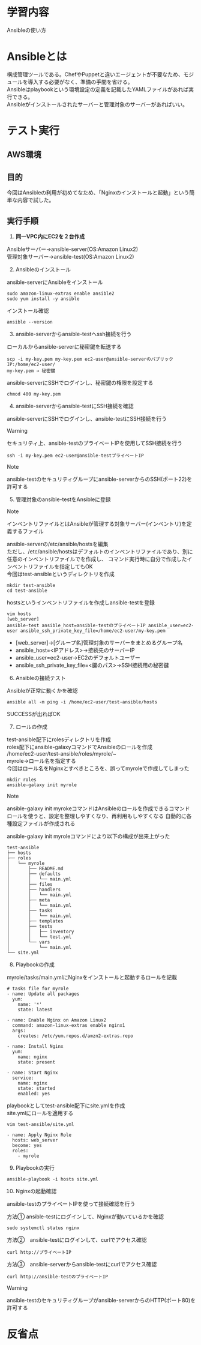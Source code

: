 # 学習内容  
Ansibleの使い方  

# Ansibleとは  
構成管理ツールである。ChefやPuppetと違いエージェントが不要なため、モジュールを導入する必要がなく、準備の手間を省ける。  
Ansibleはplaybookという環境設定の定義を記載したYAMLファイルがあれば実行できる。  
Ansibleがインストールされたサーバーと管理対象のサーバーがあればいい。

# テスト実行    
## AWS環境  
## 目的  
今回はAnsibleの利用が初めてなため、「Nginxのインストールと起動」という簡単な内容で試した。  

## 実行手順  
1. **同一VPC内にEC2を２台作成**  

Ansibleサーバー→ansible-server(OS:Amazon Linux2)  
管理対象サーバー→ansible-test(OS:Amazon Linux2)  
  
2. Ansibleのインストール  

ansible-serverにAnsibleをインストール  
```
sudo amazon-linux-extras enable ansible2  
sudo yum install -y ansible
```  
インストール確認  
```
ansible --version
```  

3. ansible-serverからansible-testへssh接続を行う  

ローカルからansible-serverに秘密鍵を転送する  
```
scp -i my-key.pem my-key.pem ec2-user@ansible-serverのパブリックIP:/home/ec2-user/  
my-key.pem → 秘密鍵
```  

ansible-serverにSSHでログインし、秘密鍵の権限を設定する  
```
chmod 400 my-key.pem
```  

4. ansible-serverからansible-testにSSH接続を確認  

ansible-serverにSSHでログインし、ansible-testにSSH接続を行う  
>[!WARNING]
>セキュリティ上、ansible-testのプライベートIPを使用してSSH接続を行う  
```
ssh -i my-key.pem ec2-user@ansible-testプライベートIP
```  
>[!NOTE]
>ansible-testのセキュリティグループにansible-serverからのSSH(ポート22)を許可する  

5. 管理対象のansible-testをAnsibleに登録  

>[!NOTE]
>インベントリファイルとはAnsibleが管理する対象サーバー(インベントリ)を定義するファイル  

ansible-serverの/etc/ansible/hostsを編集  
ただし、/etc/ansible/hostsはデフォルトのインベントリファイルであり、別に任意のインベントリファイルでを作成し、
コマンド実行時に自分で作成したインベントリファイルを指定してもOK  
今回はtest-ansibleというディレクトリを作成  
```
mkdir test-ansible  
cd test-ansible  
```  
hostsというインベントリファイルを作成しansible-testを登録
```
vim hosts  
[web_server]  
ansible-test ansible_host=ansible-testのプライベートIP ansible_user=ec2-user ansible_ssh_private_key_file=/home/ec2-user/my-key.pem
```  
* [web_server]→[グループ名]管理対象のサーバーをまとめるグループ名  
* ansible_host=<IPアドレス>→接続先のサーバーIP  
* ansible_user=ec2-user→EC2のデフォルトユーザー  
* ansible_ssh_private_key_file=<鍵のパス>→SSH接続用の秘密鍵  

6. Ansibleの接続テスト  

Ansibleが正常に動くかを確認  
```
ansible all -m ping -i /home/ec2-user/test-ansible/hosts
```  
SUCCESSが出ればOK  

7. ロールの作成  

test-ansible配下にrolesディレクトリを作成  
roles配下にansible-galaxyコマンドでAnsibleのロールを作成  
/home/ec2-user/test-ansible/roles/myrole/~  
myrole→ロール名を指定する  
今回はロール名をNginxとすべきところを、誤ってmyroleで作成してしまった  
```
mkdir roles  
ansible-galaxy init myrole
```  
>[!NOTE]
>ansible-galaxy init myrokeコマンドはAnsibleのロールを作成できるコマンド
>ロールを使うと、設定を整理しやすくなり、再利用もしやすくなる
>自動的に各種設定ファイルが作成される  

ansible-galaxy init myroleコマンドにより以下の構成が出来上がった  
```
test-ansible
├── hosts
├── roles
│   └── myrole
│       ├── README.md
│       ├── defaults
│       │   └── main.yml
│       ├── files
│       ├── handlers
│       │   └── main.yml
│       ├── meta
│       │   └── main.yml
│       ├── tasks
│       │   └── main.yml
│       ├── templates
│       ├── tests
│       │   ├── inventory
│       │   └── test.yml
│       └── vars
│           └── main.yml
└── site.yml
```  

8. Playbookの作成  

myrole/tasks/main.ymlにNginxをインストールと起動するロールを記載  
```
# tasks file for myrole  
- name: Update all packages  
  yum:  
    name: '*'  
    state: latest  

- name: Enable Nginx on Amazon Linux2  
  command: amazon-linux-extras enable nginx1  
  args:  
    creates: /etc/yum.repos.d/amzn2-extras.repo  
  
- name: Install Nginx  
  yum:  
    name: nginx  
    state: present  
  
- name: Start Nginx  
  service:  
    name: nginx  
    state: started  
    enabled: yes
```  

playbookとしてtest-ansible配下にsite.ymlを作成  
site.ymlにロールを適用する  
```
vim test-ansible/site.yml  
  
- name: Apply Nginx Role  
  hosts: web_server  
  become: yes  
  roles:  
    - myrole
```  

9. Playbookの実行  

```
ansible-playbook -i hosts site.yml
```  

10. Nginxの起動確認  

ansible-testのプライベートIPを使って接続確認を行う  

方法①  ansible-testにログインして、Nginxが動いているかを確認  
```
sudo systemctl status nginx
```  
方法②　ansible-testにログインして、curlでアクセス確認  
```
curl http://プライベートIP
```  
方法③　ansible-serverからansible-testにcurlでアクセス確認  
```
curl http://ansible-testのプライベートIP
```  
>[!WARNING]
>ansible-testのセキュリティグループがansible-serverからのHTTP(ポート80)を許可する

# 反省点  


